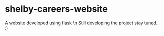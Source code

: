 # shelby-careers-website
A website developed using flask \n
Still developing the project stay tuned.. :)
